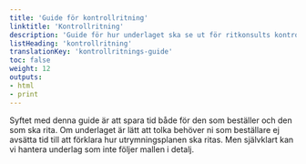 ```yaml
---
title: 'Guide för kontrollritning'
linktitle: 'Kontrollritning'
description: 'Guide för hur underlaget ska se ut för ritkonsults kontrollritningar'
listHeading: 'kontrollritning'
translationKey: 'kontrollritnings-guide'
toc: false
weight: 12
outputs:
- html
- print
---
```


Syftet med denna guide är att spara tid både för den som beställer och den som ska rita. Om underlaget är lätt att tolka behöver ni som beställare ej avsätta tid till att förklara hur utrymningsplanen ska ritas. Men självklart kan vi hantera underlag som inte följer mallen i detalj.
